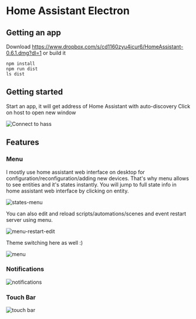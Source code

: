 # Home Assistant Electron

## Getting an app

Download https://www.dropbox.com/s/cd1160zyu4icur6/HomeAssistant-0.6.1.dmg?dl=1 or build it 
```
npm install
npm run dist
ls dist
```

##  Getting started
 Start an app, it will get address of Home Assistant with auto-discovery 
 Click on host to open new window
 
![Connect to hass](https://user-images.githubusercontent.com/877976/82748911-51c5a880-9dae-11ea-943d-1b17ddac118e.png)

## Features
### Menu 

I mostly use home assistant web interface on desktop for configuration/reconfiguration/adding new devices. That's why menu allows to see entities and it's states instantly. You will jump to full state info in home assistant web interface by clicking on entity.

![states-menu](https://user-images.githubusercontent.com/877976/82748939-7faaed00-9dae-11ea-90bb-37f7a14ea26b.png)

You can also edit and reload scripts/automations/scenes and event restart server using menu.

![menu-restart-edit](https://user-images.githubusercontent.com/877976/82748954-94878080-9dae-11ea-814d-ce9d628d5e7f.png)

Theme switching here as well :) 

![menu](https://user-images.githubusercontent.com/877976/82748972-b84ac680-9dae-11ea-98f4-3be9e9066efe.png)

### Notifications

![notifications](https://user-images.githubusercontent.com/877976/82748994-df08fd00-9dae-11ea-9fb5-16dff7aab7bf.png)

### Touch Bar

![touch bar](https://user-images.githubusercontent.com/877976/82749008-f3e59080-9dae-11ea-908a-634b8ed87d43.png)
